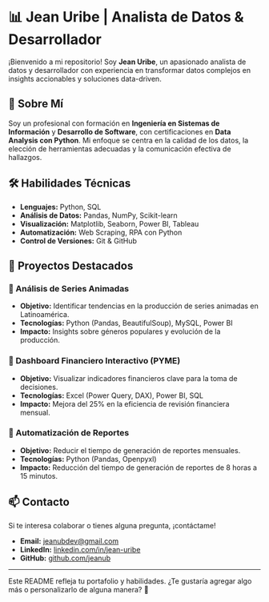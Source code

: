 # 📊 Jean Uribe | Analista de Datos & Desarrollador

¡Bienvenido a mi repositorio! Soy **Jean Uribe**, un apasionado analista de datos y desarrollador con experiencia en transformar datos complejos en insights accionables y soluciones data-driven.

## 🚀 Sobre Mí
Soy un profesional con formación en **Ingeniería en Sistemas de Información** y **Desarrollo de Software**, con certificaciones en **Data Analysis con Python**. Mi enfoque se centra en la calidad de los datos, la elección de herramientas adecuadas y la comunicación efectiva de hallazgos.

## 🛠️ Habilidades Técnicas
- **Lenguajes:** Python, SQL
- **Análisis de Datos:** Pandas, NumPy, Scikit-learn
- **Visualización:** Matplotlib, Seaborn, Power BI, Tableau
- **Automatización:** Web Scraping, RPA con Python
- **Control de Versiones:** Git & GitHub

## 📌 Proyectos Destacados
### 🔹 Análisis de Series Animadas
- **Objetivo:** Identificar tendencias en la producción de series animadas en Latinoamérica.
- **Tecnologías:** Python (Pandas, BeautifulSoup), MySQL, Power BI
- **Impacto:** Insights sobre géneros populares y evolución de la producción.

### 🔹 Dashboard Financiero Interactivo (PYME)
- **Objetivo:** Visualizar indicadores financieros clave para la toma de decisiones.
- **Tecnologías:** Excel (Power Query, DAX), Power BI, SQL
- **Impacto:** Mejora del 25% en la eficiencia de revisión financiera mensual.

### 🔹 Automatización de Reportes
- **Objetivo:** Reducir el tiempo de generación de reportes mensuales.
- **Tecnologías:** Python (Pandas, Openpyxl)
- **Impacto:** Reducción del tiempo de generación de reportes de 8 horas a 15 minutos.

## 📫 Contacto
Si te interesa colaborar o tienes alguna pregunta, ¡contáctame!
- **Email:** jeanubdev@gmail.com
- **LinkedIn:** [linkedin.com/in/jean-uribe](https://linkedin.com/in/jean-uribe)
- **GitHub:** [github.com/jeanub](https://github.com/jeanub)

---

Este README refleja tu portafolio y habilidades. ¿Te gustaría agregar algo más o personalizarlo de alguna manera? 🚀
